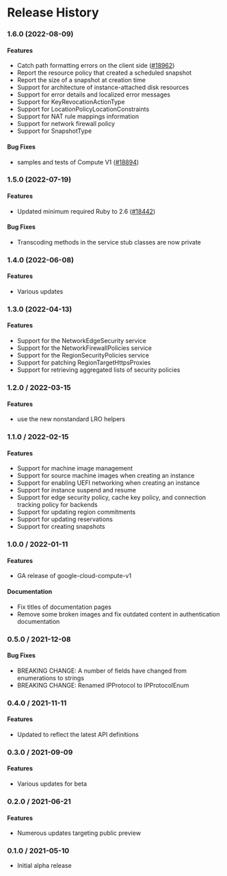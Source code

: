 # Release History

### 1.6.0 (2022-08-09)

#### Features

* Catch path formatting errors on the client side ([#18962](https://github.com/googleapis/google-cloud-ruby/issues/18962)) 
* Report the resource policy that created a scheduled snapshot 
* Report the size of a snapshot at creation time 
* Support for architecture of instance-attached disk resources 
* Support for error details and localized error messages 
* Support for KeyRevocationActionType 
* Support for LocationPolicyLocationConstraints 
* Support for NAT rule mappings information 
* Support for network firewall policy 
* Support for SnapshotType 
#### Bug Fixes

* samples and tests of Compute V1 ([#18894](https://github.com/googleapis/google-cloud-ruby/issues/18894)) 

### 1.5.0 (2022-07-19)

#### Features

* Updated minimum required Ruby to 2.6 ([#18442](https://github.com/googleapis/google-cloud-ruby/issues/18442)) 
#### Bug Fixes

* Transcoding methods in the service stub classes are now private 

### 1.4.0 (2022-06-08)

#### Features

* Various updates

### 1.3.0 (2022-04-13)

#### Features

* Support for the NetworkEdgeSecurity service
* Support for the NetworkFirewallPolicies service
* Support for the RegionSecurityPolicies service
* Support for patching RegionTargetHttpsProxies
* Support for retrieving aggregated lists of security policies

### 1.2.0 / 2022-03-15

#### Features

* use the new nonstandard LRO helpers

### 1.1.0 / 2022-02-15

#### Features

* Support for machine image management
* Support for source machine images when creating an instance
* Support for enabling UEFI networking when creating an instance
* Support for instance suspend and resume
* Support for edge security policy, cache key policy, and connection tracking policy for backends
* Support for updating region commitments
* Support for updating reservations
* Support for creating snapshots

### 1.0.0 / 2022-01-11

#### Features

* GA release of google-cloud-compute-v1

#### Documentation

* Fix titles of documentation pages
* Remove some broken images and fix outdated content in authentication documentation

### 0.5.0 / 2021-12-08

#### Bug Fixes

* BREAKING CHANGE: A number of fields have changed from enumerations to strings
* BREAKING CHANGE: Renamed IPProtocol to IPProtocolEnum

### 0.4.0 / 2021-11-11

#### Features

* Updated to reflect the latest API definitions

### 0.3.0 / 2021-09-09

#### Features

* Various updates for beta

### 0.2.0 / 2021-06-21

#### Features

* Numerous updates targeting public preview

### 0.1.0 / 2021-05-10

* Initial alpha release
